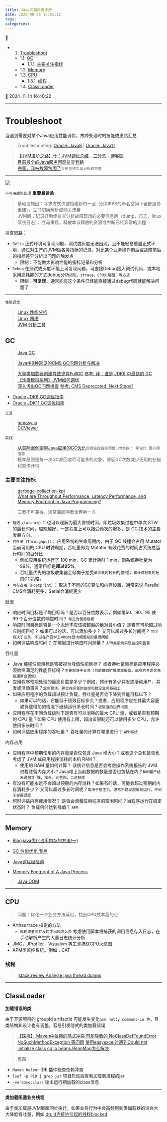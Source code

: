 ```yaml
---
title: Java问题排查手册
date: 2023-08-25 15:51:12
tags: 
categories: 
---
```


💠

- 1. [Troubleshoot](#troubleshoot)
    - 1.1. [GC](#gc)
        - 1.1.1. [主要关注指标](#主要关注指标)
    - 1.2. [Memory](#memory)
    - 1.3. [CPU](#cpu)
        - 1.3.1. [线程](#线程)
    - 1.4. [ClassLoader](#classloader)

💠 2024-11-14 16:40:22
****************************************
# Troubleshoot
当遇到需要对某个Java应用性能调优，故障处理时的技能或思路汇总

> Troubleshooting: [Oracle: Java8](https://docs.oracle.com/javase/8/docs/technotes/guides/troubleshoot/) | [Oracle: Java11](https://docs.oracle.com/en/java/javase/11/troubleshoot/general-java-troubleshooting.html)  

> [【JVM进阶之路】十：JVM调优总结 - 三分恶 - 博客园](https://www.cnblogs.com/three-fighter/p/14644152.html)  
> [目前最全的Java服务问题排查套路](https://juejin.cn/post/6844903816379236360)  
> [完蛋，我被故障包围了](https://www.bilibili.com/video/BV1vc411U78U/?buvid=XXF1096F78012CCE01D64B283450438CC6206)`采用各种工具分析和排查`  

************************

![](./img/mind.drawio.svg)

`不可用故障处理` **重要且紧急**

> 基础设施层：寻求方式快速搭建新的一层（例如K8S的命名空间下全部服务重建），立马切换解析或网关流量  
> JVM层：记录好后续排查分析故障现场的必要信息后（dump，日志，linux系统日志），立马重启，释放本该释放的资源或中断已经异常的流程  

排查思路：
- `Delta` 正式环境可复现问题，测试或灰度无法出现，且不能轻易重启正式环境，通过对生产的JVM做各类指标的记录，对比某个业务操作前后或故障前后的指标差异分析出问题的触发点
    - 限制：不能做太影响性能的指标记录和分析
- `Debug` 在测试或灰度环境上可复现问题，可直接Debug接入调试代码，或本地采用高耗能的方式debug分析`抓包，strace，CPU火焰图，等方式`
    - 限制：**可复现**，通常能有这个条件已经能直接通过debug代码就能解决问题了

************************

`性能调优`
> [Linux 性能分析](/Linux/Base/LinuxPerformance.md)  
> [Linux 网络](/Linux/Base/LinuxNetwork.md)  
> [JVM 分析工具](/Java/AdvancedLearning/JvmTool.md)  

## GC
> [Java GC](/Java/AdvancedLearning/JvmGC.md)

> [Java中9种常见的CMS GC问题分析与解决](https://tech.meituan.com/2020/11/12/java-9-cms-gc.html)

> [大量类加载器创建导致诡异FullGC](https://heapdump.cn/article/1924890)
> [参考: 译：谁是 JDK8 中最快的 GC](https://club.perfma.com/article/233480)  
> [《沙盘模拟系列》JVM如何调优](https://my.oschina.net/u/4030990/blog/3149182)  
> [深入浅出GC问题排查](https://blog.ysboke.cn/archives/242.html)
> [参考: CMS Deprecated. Next Steps?](https://dzone.com/articles/cms-deprecated-next-steps)  

- [Oracle JDK8 GC调优指南](https://docs.oracle.com/javase/8/docs/technotes/guides/vm/gctuning/toc.html)
- [Oracle JDK11 GC调优指南](https://docs.oracle.com/en/java/javase/11/gctuning/introduction-garbage-collection-tuning.html)

`工具`
> [gceasy.io](https://gceasy.io)  
> [GCViewer](https://github.com/chewiebug/GCViewer)  

`实践`
> [从实际案例聊聊Java应用的GC优化](https://tech.meituan.com/2017/12/29/jvm-optimize.html)`观察监控指标调整JVM参数： 年轻代 晋升阈值等`  
> 根本原则是每一次GC都回收尽可能多的对象，降低GC次数减少无用的扫描和暂停开销

### 主要关注指标
> [garbage-collection-kpi](https://blog.gceasy.io/2016/10/01/garbage-collection-kpi/)  
> [What are Throughput Performance, Latency Performance, and Memory Footprint in Java Programming? ](https://www.h2kinfosys.com/blog/what-are-throughput-performance-latency-performance-and-memory-footprint-in-java-programming/)  

> 三者不可兼得，通常兼顾两者舍弃另一方
- `延迟（Latency）`： 也可以理解为最大停顿时间，即垃圾收集过程中单次 STW 的最长时间，越短越好，一定程度上可以接受频次的增多，是 GC 技术的主要发展方向。
- `吞吐量（Throughput）`： 应用系统的生命周期内，由于 GC 线程会占用 Mutator 当前可用的 CPU 时钟周期，吞吐量即为 Mutator 有效花费的时间占系统总运行时间的百分比
    - 例如应用系统运行了 100 min，GC 累计耗时 1 min，则系统吞吐量为 99%，通常目标是**超过95%**。
    - 吞吐量优先的垃圾收集器会倾向于接受`单次耗时较长`的停顿，`累计停顿耗时短`的GC策略。
- `内存占用（Footprint）`： 取决于不同的GC算法和内存设置，通常来说 Parallel CMS会消耗更多，Serial会消耗更少

延迟

- 响应时间目标是平均目标吗？是否以百分位数表示，例如第50、90、95 或 99 个百分位数的响应时间？ `常见为使用后者`
- 响应时间目标是否是一个永远不应该被超越的绝对最小值？ 是否有可能超过响应时间目标？ 如果可以的话，可以添加多少？ 又可以超过多长时间呢？ `完全取决于业务，不过在产品学上400ms是肉眼感知的最慢阈值`
- 如何评估响应时间？ 在哪里进行响应时间测量？ `APM类系统实现监控和告警`

吞吐量

- Java 编程性能目标是否被视为峰值性能目标？ 或者吞吐量目标是应用程序必须始终满足的性能目标吗？`主要取决于业务（目前横向扩展成本很低，此项的考虑优先级通常会更低）`
- 应用程序预期处理的最高负载是多少？例如，预计有多少并发或活动用户、并发或活动事务？`业务预估，建立在完善的监控和稳定业务基础上`
- 如果应用程序的负载超过预计负载，吞吐量是否会下降到性能目标以下？ 
    - 如果可以的话，它能低于绩效目标多久？或者，应用程序应在其最大容量或负载增加的情况下继续运行多长时间？`极限值的边界问题`
- 应用程序在不同负载级别下是否有可以消耗的最大 CPU 量，或者是否有预期的 CPU 量？如果 CPU 使用有上限，超出该限制还可以使用多少 CPU，允许使用多长时间？
- 如何评估应用程序的吞吐量？ 吞吐量的计算在哪里进行？ `APM系统`

内存占用

- 应用程序中预期使用的内存量是否仅包含 Java 堆大小？或者这个总和是否也考虑了 JVM 或应用程序消耗的本机 RAM？ 
    - 使用的 RAM 量如何计算？ 该统计信息是否会考虑操作系统报告的 JVM 进程驻留内存大小？Java堆上当前数据的数量是否也包括在内？`RAM量严格来说包含 堆，堆外，元空间，二进制库`
- 有没有可能永远不会超过预期的内存消耗？如果有的话，可能会超过预期的内存消耗多少？ 又可以超过多长时间呢？`取决于宿主机，通常不建议超限制运行，不利于容器调度`
- 何时评估内存使用情况？ 是否会测量应用程序的空闲时间？当程序运行在稳定状态时？ 负载何时达到峰值？ `APM`

************************

## Memory 
- [Blog:java优化占用内存的方法(一)](http://blog.csdn.net/zheng0518/article/details/48182437)

- [GC 性能优化 专栏](https://blog.csdn.net/column/details/14851.html)
- [Java调优经验谈](http://www.importnew.com/22336.html)

- [Memory Footprint of A Java Process](https://zhuanlan.zhihu.com/p/158712025)

> [Java OOM](/Java/AdvancedLearning/Tuning/JavaOOM.md)

************************

## CPU

> 问题：优化一个业务方法延迟，找出CPU成本高的点
- Arthas trace 指定的方法 
    - `偶现或者高并发时才出现怎么办` 考虑使用脚本将捕获的调用信息存入日志，在手动解析产生的大量日志统计分析
- JMC，JProfiler，Visualvm 等工具捕获CPU火焰图
- APM类监控系统。例如：CAT

### 线程
> [jstack.review Analyze java thread dumps](https://jstack.review)

************************

## ClassLoader

**加载错误的类**

由于开源项目的 groupId  artifactId 可能发生变化`asm netty commons-io 等`，且类结构和设计也有调整，容易引发隐式的类加载错误

> [【踩坑】 Maven中依赖的隐式冲突 可能导致的 NoClassDefFoundError NoSuchMethodException 等问题](https://blog.csdn.net/kcp606/article/details/92245936?spm=1001.2014.3001.5502)
> [使用easyexcel时遇到Could not initialize class cglib.beans.BeanMap怎么解决 ](https://mp.weixin.qq.com/s?__biz=MzAwMjk5NTY3Mw==&mid=2247483950&idx=1&sn=47c6c1fed54b134f46f6dedafd34db0c&chksm=9ac0a698adb72f8e769bcfbff5a4fb0450f181bb754a2ad615dc17002f14d7ec039c0e24a1d7&token=395785991&lang=zh_CN#rd)

> 思路
- `Maven Helper` IDE 插件检查依赖冲突
- `lsof -p PID | grep jar` 项目启动后查看加载到进程的jar
- `-verbose:class` 输出运行期加载的class信息

************************

**类加载阻塞业务线程**

由于类加载是JVM层面同步执行，如果业务行为中会高频用到类加载器的话会大大降低吞吐量，例如 [druid连接池引起的线程blocked](https://segmentfault.com/a/1190000041500544)


